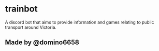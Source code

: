 # trainbot

A discord bot that aims to provide information and games relating to public transport around Victoria.

## Made by @domino6658